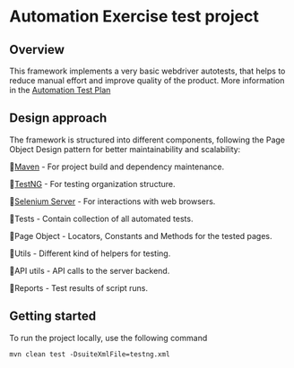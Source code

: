 # Automation Exercise test project

## Overview
This framework implements a very basic webdriver autotests, that helps to reduce manual effort and improve quality of the product. More information in the [Automation Test Plan](https://docs.google.com/document/d/16E1LUr70FcihBtY8u14qlXIGEu0o_vpYkivhiLttwGY/edit)

## Design approach
The framework is structured into different components, following the Page Object Design pattern for better maintainability and scalability:

🔹[Maven](https://maven.apache.org/) - For project build and dependency maintenance.

🔹[TestNG](https://testng.org/doc/) - For testing organization structure.

🔹[Selenium Server](https://www.selenium.dev/downloads/) - For interactions with web browsers.

🔹Tests - Contain collection of all automated tests.

🔹Page Object - Locators, Constants and Methods for the tested pages.

🔹Utils - Different kind of helpers for testing.

🔹API utils - API calls to the server backend.

🔹Reports - Test results of script runs.

## Getting started
To run the project locally, use the following command
```
mvn clean test -DsuiteXmlFile=testng.xml
```
